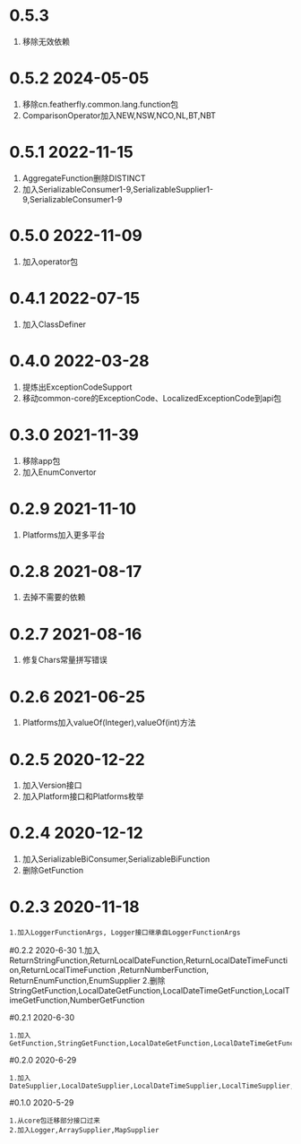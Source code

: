 # 0.5.3
1. 移除无效依赖

# 0.5.2 2024-05-05
1. 移除cn.featherfly.common.lang.function包
2. ComparisonOperator加入NEW,NSW,NCO,NL,BT,NBT

# 0.5.1 2022-11-15
1. AggregateFunction删除DISTINCT
2. 加入SerializableConsumer1-9,SerializableSupplier1-9,SerializableConsumer1-9
   
# 0.5.0 2022-11-09
1. 加入operator包

# 0.4.1 2022-07-15
1. 加入ClassDefiner

# 0.4.0 2022-03-28
1. 提炼出ExceptionCodeSupport
2. 移动common-core的ExceptionCode、LocalizedExceptionCode到api包

# 0.3.0 2021-11-39
1. 移除app包
2. 加入EnumConvertor

# 0.2.9 2021-11-10
1. Platforms加入更多平台

# 0.2.8 2021-08-17
1. 去掉不需要的依赖

# 0.2.7 2021-08-16
1. 修复Chars常量拼写错误

# 0.2.6 2021-06-25
1. Platforms加入valueOf(Integer),valueOf(int)方法


# 0.2.5 2020-12-22
1. 加入Version接口
2. 加入Platform接口和Platforms枚举

# 0.2.4 2020-12-12
1. 加入SerializableBiConsumer,SerializableBiFunction
2. 删除GetFunction
    
# 0.2.3 2020-11-18
    1.加入LoggerFunctionArgs, Logger接口继承自LoggerFunctionArgs

#0.2.2 2020-6-30
    1.加入ReturnStringFunction,ReturnLocalDateFunction,ReturnLocalDateTimeFunction,ReturnLocalTimeFunction
        ,ReturnNumberFunction, ReturnEnumFunction,EnumSupplier
    2.删除StringGetFunction,LocalDateGetFunction,LocalDateTimeGetFunction,LocalTimeGetFunction,NumberGetFunction

#0.2.1 2020-6-30

    1.加入GetFunction,StringGetFunction,LocalDateGetFunction,LocalDateTimeGetFunction,LocalTimeGetFunction,NumberGetFunction

#0.2.0 2020-6-29

    1.加入DateSupplier,LocalDateSupplier,LocalDateTimeSupplier,LocalTimeSupplier,NumberSupplier

#0.1.0 2020-5-29

    1.从core包迁移部分接口过来
    2.加入Logger,ArraySupplier,MapSupplier